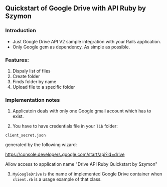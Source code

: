 ## Quickstart of Google Drive with API Ruby by Szymon

### Introduction

* Just Google Drive API V2 sample integration with your Rails application. 
* Only Google gem as dependency. As simple as possible.

### Features:

1. Dispaly list of files
2. Create folder
3. Finds folder by name
4. Upload file to a specific folder

### Implementation notes

1. Applicatoin deals with only one Google gmail account which has to exist.

2. You have to have credentials file in your ```lib``` folder:

```client_secret.json```

generated by the following wizard:

https://console.developers.google.com/start/api?id=drive

Allow access to application name "Drive API Ruby Quickstart by Szymon"

3. ```MyGoogleDrive``` is the name of implemented Google Drive container when ```client.rb``` is a usage example of that class.
